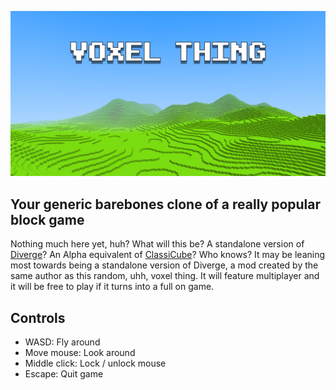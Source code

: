 ![VOXEL THING](doc/logo.png)
## Your generic barebones clone of a really popular block game
Nothing much here yet, huh? What will this be? A standalone version of [Diverge](https://github.com/BlueStaggo/MCDiverge)? An Alpha equivalent of [ClassiCube](https://classicube.net)? Who knows? It may be leaning most towards being a standalone version of Diverge, a mod created by the same author as this random, uhh, voxel thing. It will feature multiplayer and it will be free to play if it turns into a full on game.

## Controls
- WASD: Fly around
- Move mouse: Look around
- Middle click: Lock / unlock mouse
- Escape: Quit game